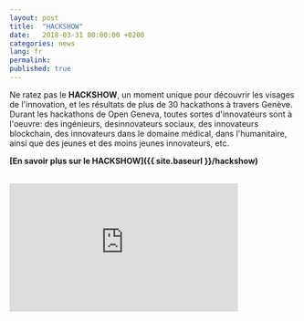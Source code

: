 ```yaml
---
layout: post
title:  "HACKSHOW"
date:   2018-03-31 00:00:00 +0200
categories: news
lang: fr
permalink:
published: true
---
```


Ne ratez pas le <strong>HACKSHOW</strong>, un moment unique pour découvrir les visages de l'innovation, et les résultats de plus de 30 hackathons à travers Genève. Durant les hackathons de Open Geneva, toutes sortes d'innovateurs sont à l'oeuvre: des ingénieurs, desinnovateurs sociaux, des innovateurs blockchain, des innovateurs dans le domaine médical, dans l'humanitaire, ainsi que des jeunes et des moins jeunes innovateurs, etc.


<strong>[En savoir plus sur le HACKSHOW]({{ site.baseurl }}/hackshow)</strong>
<br><br>
<iframe width="400" height="225" src="https://www.youtube.com/embed/kGFslZ8O-XU?rel=0" frameborder="0" allow="autoplay; encrypted-media" allowfullscreen></iframe>
